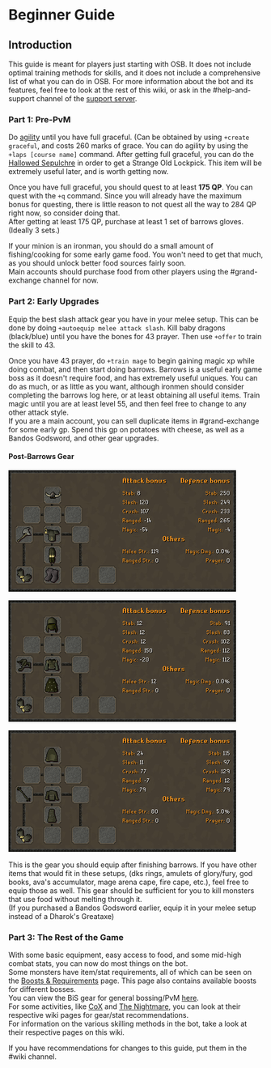 # Beginner Guide

## Introduction

This guide is meant for players just starting with OSB. It does not include optimal training methods for skills, and it does not include a comprehensive list of what you can do in OSB. For more information about the bot and its features, feel free to look at the rest of this wiki, or ask in the \#help-and-support channel of the [support server](https://discord.com/invite/ob).

### Part 1: Pre-PvM

Do [agility](https://wiki.oldschool.gg/skills/agility) until you have full graceful. \(Can be obtained by using `+create graceful`, and costs 260 marks of grace. You can do agility by using the `+laps [course name]` command. After getting full graceful, you can do the [Hallowed Sepulchre](https://wiki.oldschool.gg/skills/agility/hallowed-sepulchre) in order to get a Strange Old Lockpick. This item will be extremely useful later, and is worth getting now.  
  
Once you have full graceful, you should quest to at least **175 QP**. You can quest with the `+q` command. Since you will already have the maximum bonus for questing, there is little reason to not quest all the way to 284 QP right now, so consider doing that.  
After getting at least 175 QP, purchase at least 1 set of barrows gloves. \(Ideally 3 sets.\)  
  
If your minion is an ironman, you should do a small amount of fishing/cooking for some early game food. You won't need to get that much, as you should unlock better food sources fairly soon.  
Main accounts should purchase food from other players using the \#grand-exchange channel for now.

### Part 2: Early Upgrades

Equip the best slash attack gear you have in your melee setup. This can be done by doing `+autoequip melee attack slash`. Kill baby dragons \(black/blue\) until you have the bones for 43 prayer. Then use `+offer` to train the skill to 43.  
  
Once you have 43 prayer, do `+train mage` to begin gaining magic xp while doing combat, and then start doing barrows. Barrows is a useful early game boss as it doesn't require food, and has extremely useful uniques. You can do as much, or as little as you want, although ironmen should consider completing the barrows log here, or at least obtaining all useful items. Train magic until you are at least level 55, and then feel free to change to any other attack style.  
If you are a main account, you can sell duplicate items in \#grand-exchange for some early gp. Spend this gp on potatoes with cheese, as well as a Bandos Godsword, and other gear upgrades.

#### Post-Barrows Gear

![](.gitbook/assets/beginnergearmelee.png)

![](.gitbook/assets/beginnergearrange.png)

![](.gitbook/assets/beginnergearmage.png)

This is the gear you should equip after finishing barrows. If you have other items that would fit in these setups, \(dks rings, amulets of glory/fury, god books, ava's accumulator, mage arena cape, fire cape, etc.\), feel free to equip those as well. This gear should be sufficient for you to kill monsters that use food without melting through it.  
\(If you purchased a Bandos Godsword earlier, equip it in your melee setup instead of a Dharok's Greataxe\)

### Part 3: The Rest of the Game

With some basic equipment, easy access to food, and some mid-high combat stats, you can now do most things on the bot.  
Some monsters have item/stat requirements, all of which can be seen on the [Boosts & Requirements](https://wiki.oldschool.gg/bosses/boosts-and-requirements) page. This page also contains available boosts for different bosses.  
You can view the BiS gear for general bossing/PvM [here](https://wiki.oldschool.gg/skills/slayer/slayer-misc#best-gear-for-slayer).  
For some activities, like [CoX](https://wiki.oldschool.gg/bosses/cox-raids/cox-gear-setups) and [The Nightmare](https://wiki.oldschool.gg/bosses/nightmare-of-ashihama), you can look at their respective wiki pages for gear/stat recommendations.  
For information on the various skilling methods in the bot, take a look at their respective pages on this wiki.

If you have recommendations for changes to this guide, put them in the \#wiki channel.

